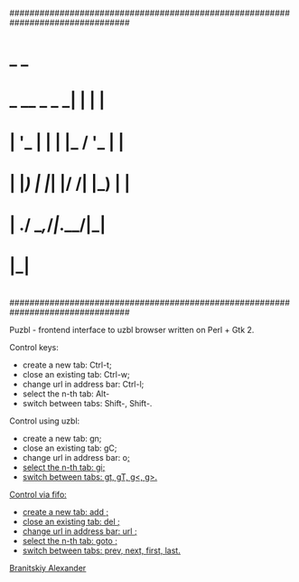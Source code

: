 ################################################################################
#                                                                              #
#                                            _     _                           #
#                            _ __  _   _ ___| |__ | |                          #
#                           | '_ \| | | |_  / '_ \| |                          #
#                           | |_) | |_| |/ /| |_) | |                          #
#                           | .__/ \__,_/___|_.__/|_|                          #
#                           |_|                                                #
#                                                                              #
################################################################################

Puzbl - frontend interface to uzbl browser written on Perl + Gtk 2.

Control keys:
- create a new tab: Ctrl-t;
- close an existing tab: Ctrl-w;
- change url in address bar: Ctrl-l;
- select the n-th tab: Alt-<n>
- switch between tabs: Shift-<left>, Shift-<right>.

Control using uzbl:
- create a new tab: gn;
- close an existing tab: gC;
- change url in address bar: o<u>;
- select the n-th tab: gi<n>;
- switch between tabs: gt, gT, g<, g>.

Control via fifo:
- create a new tab: add <u>;
- close an existing tab: del <n>;
- change url in address bar: url <u>;
- select the n-th tab: goto <n>;
- switch between tabs: prev, next, first, last.

Branitskiy Alexander <schurshick at yahoo dot com>

